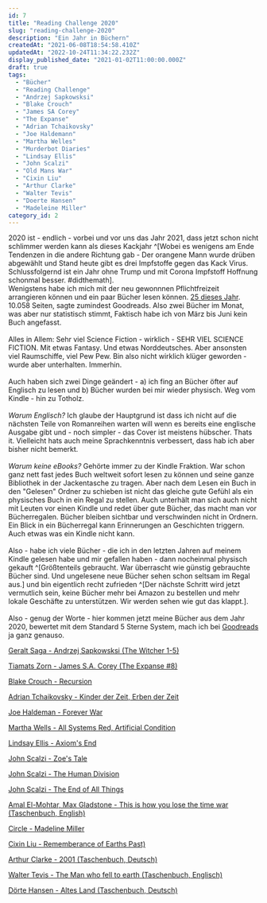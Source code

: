 ```yaml
---
id: 7
title: "Reading Challenge 2020"
slug: "reading-challenge-2020"
description: "Ein Jahr in Büchern"
createdAt: "2021-06-08T18:54:58.410Z"
updatedAt: "2022-10-24T11:34:22.232Z"
display_published_date: "2021-01-02T11:00:00.000Z"
draft: true
tags:
  - "Bücher"
  - "Reading Challenge"
  - "Andrzej Sapkowsksi"
  - "Blake Crouch"
  - "James SA Corey"
  - "The Expanse"
  - "Adrian Tchaikovsky"
  - "Joe Haldemann"
  - "Martha Welles"
  - "Murderbot Diaries"
  - "Lindsay Ellis"
  - "John Scalzi"
  - "Old Mans War"
  - "Cixin Liu"
  - "Arthur Clarke"
  - "Walter Tevis"
  - "Doerte Hansen"
  - "Madeleine Miller"
category_id: 2
---
```


2020 ist - endlich - vorbei und vor uns das Jahr 2021, dass jetzt schon nicht schlimmer werden kann als dieses Kackjahr ^[Wobei es wenigens am Ende Tendenzen in die andere Richtung gab - Der orangene Mann wurde drüben abgewählt und Stand heute gibt es drei Impfstoffe gegen das Kack Virus. Schlussfolgernd ist ein Jahr ohne Trump und mit Corona Impfstoff Hoffnung schonmal besser. #didthemath]. \
Wenigstens habe ich mich mit der neu gewonnnen Pflichtfreizeit arrangieren können und ein paar Bücher lesen können. [25 dieses Jahr](https://www.goodreads.com/user/year_in_books/2020/64751703). 10.058 Seiten, sagte zumindest Goodreads. Also zwei Bücher im Monat, was aber nur statistisch stimmt, Faktisch habe ich von März bis Juni kein Buch angefasst. \
\
Alles in Allem: Sehr viel Science Fiction - wirklich - SEHR VIEL SCIENCE FICTION. Mit etwas Fantasy. Und etwas Norddeutsches. Aber ansonsten viel Raumschiffe, viel Pew Pew. Bin also nicht wirklich klüger geworden - wurde aber unterhalten. Immerhin.\
\
Auch haben sich zwei Dinge geändert - a) ich fing an Bücher öfter auf Englisch zu lesen und b) Bücher wurden bei mir wieder physisch. Weg vom Kindle - hin zu Totholz. \
\
*Warum Englisch?* Ich glaube der Hauptgrund ist dass ich nicht auf die nächsten Teile von Romanreihen warten will wenn es bereits eine englische Ausgabe gibt und - noch simpler - das Cover ist meistens hübscher. Thats it. Vielleicht hats auch meine Sprachkenntnis verbessert, dass hab ich aber bisher nicht bemerkt.\
\
*Warum keine eBooks?* Gehörte immer zu der Kindle Fraktion. War schon ganz nett fast jedes Buch weltweit sofort lesen zu können und seine ganze Bibliothek in der Jackentasche zu tragen. Aber nach dem Lesen ein Buch in den "Gelesen" Ordner zu schieben ist nicht das gleiche gute Gefühl als ein physisches Buch in ein Regal zu stellen. Auch unterhält man sich auch nicht mit Leuten vor einen Kindle und redet über gute Bücher, das macht man vor Bücherregalen. Bücher bleiben sichtbar und verschwinden nicht in Ordnern. Ein Blick in ein Bücherregal kann Erinnerungen an Geschichten triggern. Auch etwas was ein Kindle nicht kann. \
\
Also - habe ich viele Bücher  - die ich in den letzten Jahren auf meinem Kindle gelesen habe und mir gefallen haben - dann nocheinmal physisch gekauft ^[Größtenteils gebraucht. War überrascht wie günstig gebrauchte Bücher sind. Und ungelesene neue Bücher sehen schon seltsam im Regal aus.] und bin eigentlich recht zufrieden ^[Der nächste Schritt wird jetzt vermutlich sein, keine Bücher mehr bei Amazon zu bestellen und mehr lokale Geschäfte zu unterstützen. Wir werden sehen wie gut das klappt.].\
\
Also - genug der Worte - hier kommen jetzt meine Bücher aus dem Jahr 2020, bewertet mit dem Standard 5 Sterne System, mach ich bei [Goodreads](https://www.goodreads.com/user/show/64751703-florenz) ja ganz genauso. 

[Geralt Saga - Andrzej Sapkowsksi (The Witcher 1-5)](https://www.flore.nz/blog/geralt-saga-andrzej-sapkowsksi-the-witcher-1-5)

[Tiamats Zorn - James S.A. Corey (The Expanse #8)](https://www.flore.nz/blog/tiamats-zorn-james-s-a-corey-the-expanse-8)

[Blake Crouch - Recursion](https://www.flore.nz/blog/recursion-gestohlene-erinnerung-blake-crouch)

[Adrian Tchaikovsky - Kinder der Zeit, Erben der Zeit](https://www.flore.nz/blog/kinder-der-zeit-erben-der-zeit)

[Joe Haldeman - Forever War](https://www.flore.nz/blog/forever-war-joe-haldeman)

[Martha Wells - All Systems Red, Artificial Condition](https://www.flore.nz/blog/all-systems-red-aretificial-condition-martha-welles-murderbot-diaries-1-2)

[Lindsay Ellis - Axiom's End](https://www.flore.nz/blog/axiom-s-end-lindsay-ellis)

[John Scalzi - Zoe's Tale](https://www.flore.nz/blog/zoe-s-tale-john-scalzi)

[John Scalzi - The Human Division](https://www.flore.nz/blog/the-human-division-john-scalzi-old-man-s-war-5)

[John Scalzi - The End of All Things](https://www.flore.nz/blog/the-end-of-all-things-john-scalzi-old-man-s-war-6)

[Amal El-Mohtar, Max Gladstone - This is how you lose the time war (Taschenbuch, English)](https://www.flore.nz/blog/this-is-how-you-lose-the-timewar-amal-el-mohtar-max-gladstone)

[Circle - Madeline Miller](https://www.flore.nz/blog/circle-madeline-miller)

[Cixin Liu - Rememberance of Earths Past)](https://www.flore.nz/blog/rememberance-of-earth-s-past-cixin-liu)

[Arthur Clarke - 2001 (Taschenbuch, Deutsch)](https://www.flore.nz/blog/2001-odyssee-im-weltraum-arthur-clarke-space-odyssey-1)

[Walter Tevis - The Man who fell to earth (Taschenbuch, Englisch)](https://www.flore.nz/blog/the-man-who-fell-to-earth-walter-tevis)

[Dörte Hansen - Altes Land (Taschenbuch, Deutsch)](https://www.flore.nz/blog/altes-land-doerte-hansen)
